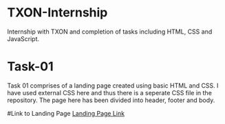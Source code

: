 
# TXON-Internship
Internship with TXON and completion of tasks including HTML, CSS and JavaScript.

# Task-01 

Task 01 comprises of a landing page created using basic HTML and CSS. I have used external CSS here and thus there is a seperate CSS file in the repository. The page here has been divided into header, footer and body.

#Link to Landing Page
<a href="https://surya200203.github.io/TXON_01/" target="_blank">Landing Page Link</a>
